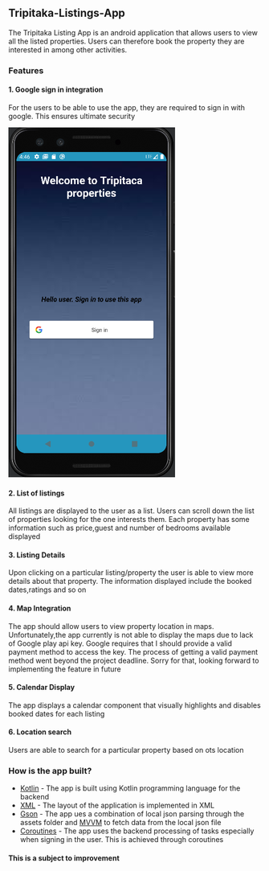 ## Tripitaka-Listings-App
The Tripitaka Listing App is an android application that allows users to view all the listed properties. Users can therefore book the property they are interested in among other activities.

### Features
#### 1. Google sign in integration
For the users to be able to use the app, they are required to sign in with google. This ensures ultimate security

![](https://github.com/GitongaMurithi/Tripitaka-Listings-App/blob/main/app/src/main/java/com/example/listingsapp_tripitaca/screenshots/Screenshot%20(75).png)
![]()

#### 2. List of listings
All listings are displayed to the user as a list. Users can scroll down the list of properties looking for the one interests them. 
Each property has some information such as price,guest and number of bedrooms available displayed

#### 3. Listing Details
Upon clicking on a particular listing/property the user is able to view more details about that property. The information displayed include the booked dates,ratings and so on

#### 4. Map Integration
The app should allow users to view property location in maps. Unfortunately,the app currently is not able to display the maps due to lack of Google play api key. Google requires that I should provide a valid 
payment method to access the key.
The process of getting a valid payment method went beyond the project deadline. Sorry for that, looking forward to implementing the feature in future

#### 5. Calendar Display
The app displays a calendar component that visually highlights and disables booked dates for each listing

#### 6. Location search
Users are able to search for a particular property based on ots location

### How is the app built?
* [Kotlin](https://kotlinlang.org/) - The app is built using Kotlin programming language for the backend
* [XML](https://developer.android.com/codelabs/basic-android-kotlin-training-xml-layouts#:~:text=XML%20stands%20for%20eXtensible%20Markup,UI%20layout%20of%20Android%20apps.) - The layout of the application is implemented in XML
* [Gson](https://github.com/square/retrofit/tree/master/retrofit-converters/gson) - The app ues a combination of local json parsing through the assets folder and [MVVM](https://developer.android.com/topic/architecture) to fetch data from the local json file
* [Coroutines](https://kotlinlang.org/docs/coroutines-overview.html) - The app uses the backend processing of tasks especially when signing in the user. This is achieved through coroutines

#### This is a subject to improvement

